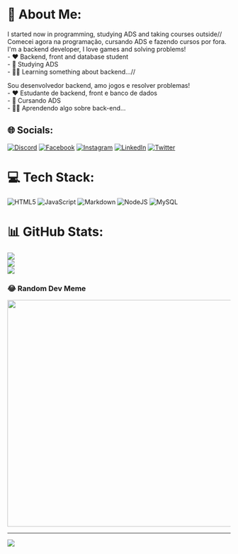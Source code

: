 # 💫 About Me:
I started now in programming, studying ADS and taking courses outside// <br>Comecei agora na programação, cursando ADS e fazendo cursos por fora.<br>I'm a backend developer, I love games and solving problems! <br>- ❤ Backend, front and database student<br>- 💙 Studying ADS<br>- 👩‍💻 Learning something about backend...//

Sou desenvolvedor backend, amo jogos e resolver problemas! <br>- ❤ Estudante de backend, front e banco de dados<br>- 💙 Cursando ADS<br>- 👩‍💻 Aprendendo algo sobre back-end...


## 🌐 Socials:
[![Discord](https://img.shields.io/badge/Discord-%237289DA.svg?logo=discord&logoColor=white)](htttps://discord.gg/Poseids#5555) [![Facebook](https://img.shields.io/badge/Facebook-%231877F2.svg?logo=Facebook&logoColor=white)](https://facebook.com/https://www.facebook.com/marcosjunior.noggrini/) [![Instagram](https://img.shields.io/badge/Instagram-%23E4405F.svg?logo=Instagram&logoColor=white)](https://instagram.com/https://www.instagram.com/nxggerini/) [![LinkedIn](https://img.shields.io/badge/LinkedIn-%230077B5.svg?logo=linkedin&logoColor=white)](https://linkedin.com/in/https://www.linkedin.com/in/marcos-noggerini-369b11192/) [![Twitter](https://img.shields.io/badge/Twitter-%231DA1F2.svg?logo=Twitter&logoColor=white)](https://twitter.com/https://twitter.com/Poseids1) 

# 💻 Tech Stack:
![HTML5](https://img.shields.io/badge/html5-%23E34F26.svg?style=plastic&logo=html5&logoColor=white) ![JavaScript](https://img.shields.io/badge/javascript-%23323330.svg?style=plastic&logo=javascript&logoColor=%23F7DF1E) ![Markdown](https://img.shields.io/badge/markdown-%23000000.svg?style=plastic&logo=markdown&logoColor=white) ![NodeJS](https://img.shields.io/badge/node.js-6DA55F?style=plastic&logo=node.js&logoColor=white) ![MySQL](https://img.shields.io/badge/mysql-%2300f.svg?style=plastic&logo=mysql&logoColor=white)
# 📊 GitHub Stats:
![](https://github-readme-stats.vercel.app/api?username=MarcosNoggerini&theme=midnight-purple&hide_border=false&include_all_commits=false&count_private=false)<br/>
![](https://github-readme-streak-stats.herokuapp.com/?user=MarcosNoggerini&theme=midnight-purple&hide_border=false)<br/>
![](https://github-readme-stats.vercel.app/api/top-langs/?username=MarcosNoggerini&theme=midnight-purple&hide_border=false&include_all_commits=false&count_private=false&layout=compact)

### 😂 Random Dev Meme
<img src="https://random-memer.herokuapp.com/" width="512px"/>

---
[![](https://visitcount.itsvg.in/api?id=MarcosNoggerini&icon=5&color=12)](https://visitcount.itsvg.in)

<!-- Proudly created with GPRM ( https://gprm.itsvg.in ) -->
